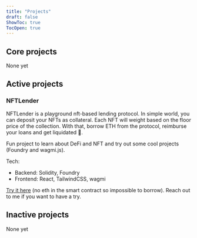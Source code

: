```yaml
---
title: "Projects"
draft: false
ShowToc: true
TocOpen: true
---
```


## Core projects
None yet
## Active projects

### NFTLender
NFTLender is a playground nft-based lending protocol. In simple world, you can deposit your NFTs as collateral. Each NFT will weight based on the floor price of the collection. With that, borrow ETH from the protocol, reimburse your loans and get liquidated 🤑.

Fun project to learn about DeFi and NFT and try out some cool projects (Foundry and wagmi.js).

Tech:
* Backend: Solidity, Foundry
* Frontend: React, TailwindCSS, wagmi

[Try it here](https://nftlender.vercel.app/) (no eth in the smart contract so impossible to borrow). Reach out to me if you want to have a try.

## Inactive projects
None yet